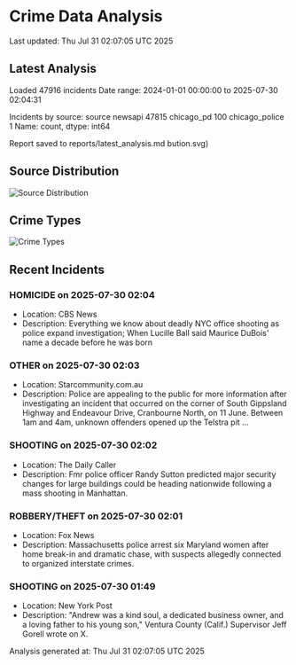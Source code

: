 # Crime Data Analysis
Last updated: Thu Jul 31 02:07:05 UTC 2025

## Latest Analysis

Loaded 47916 incidents
Date range: 2024-01-01 00:00:00 to 2025-07-30 02:04:31

Incidents by source:
source
newsapi           47815
chicago_pd          100
chicago_police        1
Name: count, dtype: int64

Report saved to reports/latest_analysis.md
bution.svg)

## Source Distribution
![Source Distribution](images/source_distribution.svg)

## Crime Types
![Crime Types](images/crime_types.svg)

## Recent Incidents

### HOMICIDE on 2025-07-30 02:04
- Location: CBS News
- Description: Everything we know about deadly NYC office shooting as police expand investigation; When Lucille Ball said Maurice DuBois' name a decade before he was born


### OTHER on 2025-07-30 02:03
- Location: Starcommunity.com.au
- Description: Police are appealing to the public for more information after investigating an incident that occurred on the corner of South Gippsland Highway and Endeavour Drive, Cranbourne North, on 11 June. Between 1am and 4am, unknown offenders opened up the Telstra pit …


### SHOOTING on 2025-07-30 02:02
- Location: The Daily Caller
- Description: Fmr police officer Randy Sutton predicted major security changes for large buildings could be heading nationwide following a mass shooting in Manhattan.


### ROBBERY/THEFT on 2025-07-30 02:01
- Location: Fox News
- Description: Massachusetts police arrest six Maryland women after home break-in and dramatic chase, with suspects allegedly connected to organized interstate crimes.


### SHOOTING on 2025-07-30 01:49
- Location: New York Post
- Description: "Andrew was a kind soul, a dedicated business owner, and a loving father to his young son," Ventura County (Calif.) Supervisor Jeff Gorell wrote on X.

Analysis generated at: Thu Jul 31 02:07:05 UTC 2025
